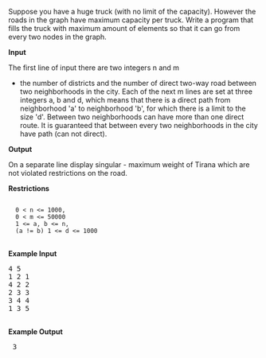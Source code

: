 Suppose you have a huge truck (with no limit of the capacity). However the roads in the graph have maximum capacity per truck.
Write a program that fills the truck with maximum amount of elements so that it can go from every two nodes in the graph.

<b>Input</b>

 The first line of input there are two integers n and m
 - the number of districts and the number of
 direct two-way road between two neighborhoods in the city.
 Each of the next m lines are set at three integers a, b and d,
 which means that there is a direct path from neighborhood 'a' to neighborhood 'b', for which there is a limit to the size 'd'.
 Between two neighborhoods can have more than one direct route. It is guaranteed that between every two neighborhoods in the
 city have path (can not direct).

 <b>Output</b>

 On a separate line display singular - maximum weight of Tirana which are not violated
 restrictions on the road.

 <b>Restrictions</b>
 <pre><code>
  0 < n <= 1000,
  0 < m <= 50000
  1 <= a, b <= n,
  (a != b) 1 <= d <= 1000</code>
 </pre>
 
 <b>Example Input</b>
 <pre>
4 5
1 2 1
4 2 2
2 3 3
3 4 4
1 3 5
 </pre>
 
 <b>Example Output</b>
 <pre>
 3
 </pre>

